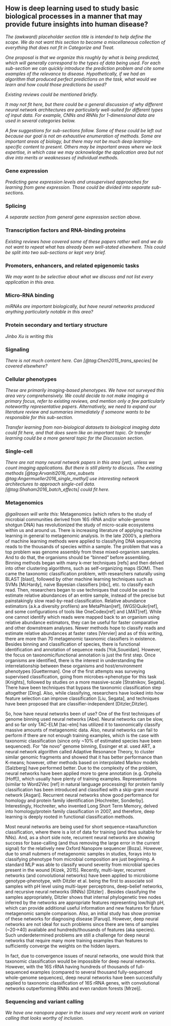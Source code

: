 ## How is deep learning used to study basic biological processes in a manner that may provide future insights into human disease?

*The (awkward) placeholder section title is intended to help define the scope.
We do not want this section to become a miscellaneous collection of everything
that does not fit in Categorize and Treat.*

*One proposal is that we organize this roughly by what is being predicted,
which will generally correspond to the types of data being used.  For each
sub-section we can quickly introduce the prediction problem and cite some
examples of the relevance to disease.  Hypothetically, if we had an algorithm
that produced perfect predictions on the task, what would we learn and how
could those predictions be used?*

*Existing reviews could be mentioned briefly.*

*It may not fit here, but there could be a general discussion of why different
neural network architectures are particularly well-suited for different types
of input data.  For example, CNNs and RNNs for 1-dimensional data are used
in several categories below.*

*A few suggestions for sub-sections follow.  Some of these could be left out
because our goal is not an exhaustive enumeration of methods.  Some
are important areas of biology, but there may not be much deep learning-
specific content to present.  Others may be important areas where we lack
expertise, in which case we may acknowledge the application area but not
dive into merits or weaknesses of individual methods.*

### Gene expression

*Predicting gene expression levels and unsupervised approaches for learning
from gene expression.  Those could be divided into separate sub-sections.*

### Splicing

*A separate section from general gene expression section above.*

### Transcription factors and RNA-binding proteins

*Existing reviews have covered some of these papers rather well and we do not
want to repeat what has already been well-stated elsewhere.  This could
be split into two sub-sections or kept very brief.*

### Promoters, enhancers, and related epigenomic tasks

*We may want to be selective about what we discuss and not list every
application in this area.*

### Micro-RNA binding

*miRNAs are important biologically, but have neural networks produced anything
particularly notable in this area?*

### Protein secondary and tertiary structure

*Jinbo Xu is writing this*

### Signaling

*There is not much content here.  Can [@tag:Chen2015_trans_species] be covered
elsewhere?*

### Cellular phenotypes

*These are primarily imaging-based phenotypes.  We have not surveyed this area
very comprehensively.  We could decide to not make imaging a primary focus,
refer to existing reviews, and mention only a few particularly noteworthy
representative papers.  Alternatively, we need to expand our literature review
and summaries immediately if someone wants to be responsible for this
sub-section.*

*Transfer learning from non-biological datasets to biological imaging
data could fit here, and that does seem like an important topic.  Or
transfer learning could be a more general topic for the Discussion section.*

### Single-cell

*There are not many neural network papers in this area (yet), unless we count
imaging applications.  But there is still plenty to discuss.  The existing
methods [@tag:Arvaniti2016_rare_subsets @tag:Angermueller2016_single_methyl]
use interesting network architectures to approach single-cell data.
[@tag:Shaham2016_batch_effects] could fit here.*

### Metagenomics

*@gailrosen will write this:*
Metagenomics (which refers to the study of microbial communities derived from 16S rRNA and/or whole-genome shotgun DNA) has revolutionized the study of micro-scale ecosystems within us and around us. There is increasing literature of applying machine learning in general to metagenomic analysis.   In the late 2000’s, a plethora of machine learning methods were applied to classifying DNA sequencing reads to the thousands of species within a sample.  The problem that was a top problem was genome assembly from these mixed-organism samples.  And to do that, the organisms should be “binned” before assembling.  Binning methods began with many k-mer techniques [refs] and then delved into other clustering algorithms, such as self-organizing maps (SOM).  Then came the taxonomic classification problem,  with researchers naturally using BLAST [blast], followed by other machine learning techniques such as SVMs [McHardy], naive Bayesian classifiers [nbc], etc. to classify each read.  Then, researchers began to use techniques that could be used to estimate relative abundances of an entire sample, instead of the precise but painstakingly slow read-by-read classification.  Relative abundance estimators (a.k.a diversity profilers) are MetaPhlan[ref], (WGS)Quikr[ref], and some configurations of tools like OneCodex[ref] and LMAT[ref].  While one cannot identify which reads were mapped back to an organism using relative abundance estimators, they can be useful for faster comparative and other downstream analyses.   Newer methods hope to classify reads and estimate relative abundances at faster rates [Vervier] and as of this writing, there are more than 70 metagenomic taxonomic classifiers in existence.  Besides binning and classification of species, there is functional identification and annotation of sequence reads [Yok,Soueidan].
	However, the focus on taxonomic/functional annotation is just the first step.  Once organisms are identified, there is the interest in understanding the interrelationship between these organisms and host/environment phenotypes [Guetterman].  One of the first attempts was surveying supervised classification, going from microbes->phenotype for this task [Knights], followed by studies on a more massive-scale [Stratnikov, Segata].  There have been techniques that bypass the taxonomic classification step altogether [Ding].  Also, while classifying, researchers have looked into how feature selection can improve classification [Liu, Segata], and techniques have been proposed that are classifier-independent [Ditzler,Ditzler].

So, how have neural networks been of use?  One of the first techniques of genome binning used neural networks [Abe]. Neural networks can be slow, and so far only TAC-ELM [tac-elm] has utilized it to taxonomically classify massive amounts of metagenomic data.  Also, neural networks can fail to perform if there are not enough training examples, which is the case with taxonomic classification (since only ~10% of estimated species have been sequenced).  For “de novo” genome binning, Essinger et al.  used ART, a neural network algorithm called Adaptive Resonance Theory, to cluster similar genomic fragments and showed that it has better performance than K-means;  however, other methods based on interpolated Markov models [Salzberg] have performed better.  Due to the complexity of the problem, neural networks have been applied more to gene annotation (e.g. Orphelia [Hoff]), which usually have plenty of training examples.  Representations (similar to Word2Vec [ref] in natural language processing) for protein family classification has been introduced and classified with a skip-gram neural network [Asgari].  Recurrent neural networks show good performance for homology and protein family identification [Hochreiter, Sonderby].  Interestingly, Hochreiter, who invented Long Short Term Memory, delved into homology/protein family classification in 2007, and therefore, deep learning is deeply rooted in functional classification methods.  

Most neural networks are being used for short sequence->taxa/function classification, where there is a lot of data for training (and thus suitable for NNs).  And, as a short side note, recurrent neural networks are showing success for base-calling (and thus removing the large error in the current signal) for the relatively new Oxford Nanopore sequencer [Boza].  However, due to small nubmers of metagenomic samples in studies, forays into to classifying phenotype from microbial composition are just beginning.   A standard MLP was able to classify wound severity from microbial species present in the wound [Kizek, 2015].  Recently, multi-layer, recurrent networks (and convolutional networks) have been applied to microbiome genotype-phenotype, with Ditzler et al. being the first to associate soil samples with pH level using multi-layer perceptrons, deep-belief networks, and recursive neural networks (RNNs)  [Ditzler] .  Besides classifying the samples appropriately, Ditzler shows that internal phylogenetic tree nodes inferred by the networks are appropriate features representing low/high pH, which can provide additional useful information and new features for future metagenomic sample comparison.  Also, an initial study has show promise of these networks for diagnosing disease [Faruqi].  However, deep neural networks are not ideal for such problems since there are tens of samples (~20->40) available and hundreds/thousands of features (aka species).  Such underdetermined problems are still a challenge for deep neural networks that require many more training examples than features to sufficiently converge the weights on the hidden layers.  

In fact, due to convergence issues of neural networks, one would think that taxonomic classification would be impossible for deep neural networks.  However, with the 16S rRNA having hundreds of thousands of full-sequenced examples (compared to several thousand fully-sequenced whole-genome sequences), deep neural networks have been successfully applied to taxonomic classification of 16S rRNA genes, with convolutional networks outperforming RNNs and even random forests [Mrzelj].

### Sequencing and variant calling

*We have one nanopore paper in the issues and very recent work on variant calling
that looks worthy of inclusion.*
